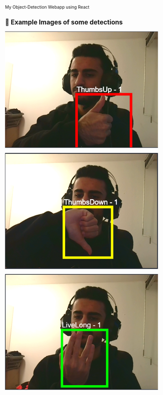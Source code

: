 My Object-Detection Webapp using React

## 📸 Example Images of some detections

![Detection of ThumbsUp](https://github.com/AmmarSaleh50/Object-Detection-Model-Website/blob/main/ThumbsUp_Detection.png)

![Detection of ThumbsUp](https://github.com/AmmarSaleh50/Object-Detection-Model-Website/blob/main/ThumbsDown_Detection.png)

![Detection of ThumbsUp](https://github.com/AmmarSaleh50/Object-Detection-Model-Website/blob/main/LiveLong_Detection.png)

